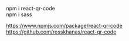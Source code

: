 npm i react-qr-code <br />
npm i sass <br />

https://www.npmjs.com/package/react-qr-code <br />
https://github.com/rosskhanas/react-qr-code
